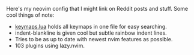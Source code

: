 Here's my neovim config that I might link on Reddit posts and stuff. Some cool things of note:

* [keymaps.lua](./lua/pynappo/keymaps.lua) holds all keymaps in one file for easy searching.
* indent-blankline is given cool but subtle rainbow indent lines.
* Tries to be as up to date with newest nvim features as possible.
* 103 plugins using lazy.nvim.
